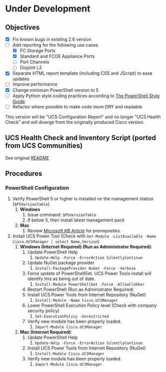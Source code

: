 # Under Development
## Objectives
- [x] Fix known bugs in existing 2.6 version
- [ ] Add reporting for the following use cases
  - [x] FC Storage Ports
  - [x] Standard and FCOE Appliance Ports
  - [ ] Port Channels
  - [ ] Disjoint L2
- [x] Separate HTML report template (including CSS and JScript) to ease updates
- [ ] Improve performance
- [x] Change minimum PowerShell version to 5
- [ ] Apply Python style coding practices according to [The PowerShell Style Guide](https://github.com/PoshCode/PowerShellPracticeAndStyle/blob/master/Style-Guide/Introduction.md)
- [ ] Refactor where possible to make code more DRY and readable

This version will be "UCS Configuration Report" and no longer "UCS Health Check" and will diverge from the originally produced Cisco version.

## UCS Health Check and Inventory Script (ported from UCS Communities)
See original [README](https://github.com/datacenter/ucs-browser)

## Procedures
### PowerShell Configuration
1. Verify PowerShell 5 or higher is installed on the management station (`$PSVersionTable`)
   1. **Windows**
      1. Issue command: `$PSVersionTable`
      2. If below 5, then install latest management pack
   2. **Mac**
      1. Review [Microsoft KB Article][1] for prerequisites.
2. Install UCS Power Tool (Check with `Get-Module -ListAvailable -Name Cisco.UCSManager | select Name,Version`)
   1. **Windows (Internet Required) (Run as Administrator Required)**:
      1. Update PowerShell Help
         1. `Update-Help -Force -ErrorAction SilentlyContinue`
      2. Update NuGet package provider
         1. `Install-PackageProvider NuGet -Force -Verbose`
      3. Force update of PowerShellGet. UCS Power Tools install will identify this as being out of date.
         1. `Install-Module PowerShellGet -Force -AllowClobber`
      4. Restart PowerShell (Run as Administrator Required)
      5. Install UCS Power Tools from Internet Repository (NuGet)
         1. `Install-Module -Name Cisco.UCSManager`
      6. Lower PowerShell Execution Policy level (Check with company security policy)
         1. `Set-ExecutionPolicy -Unrestricted`
      7. Verify new module has been properly loaded.
         1. `Import-Module Cisco.UCSManager`
   2. **Mac (Internet Required)**:
      1. Update PowerShell Help
         1. `Update-Help -Force -ErrorAction SilentlyContinue`
      2. Install UCS Power Tools from Internet Repository (NuGet)
         1. `Install-Module Cisco.UCSManager`
      3. Verify new module has been properly loaded.
         1. `Import-Module Cisco.UCSManager`

[1]: https://docs.microsoft.com/en-us/powershell/scripting/install/installing-powershell-on-macos?view=powershell-7.2

[2]: https://kb.vmware.com/s/article/59235
